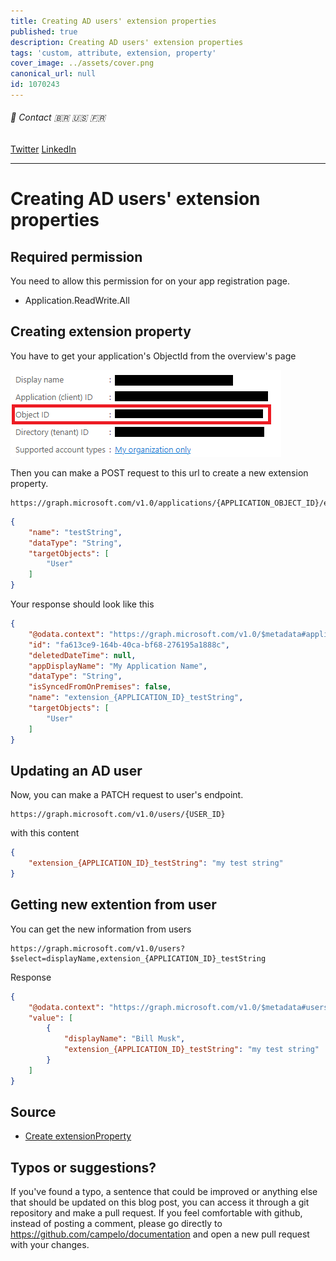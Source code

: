 ```yaml
---
title: Creating AD users' extension properties
published: true
description: Creating AD users' extension properties
tags: 'custom, attribute, extension, property'
cover_image: ../assets/cover.png
canonical_url: null
id: 1070243
---
```


###### :postbox: Contact :brazil: :us: :fr:

[Twitter](https://twitter.com/campelo87)
[LinkedIn](https://www.linkedin.com/in/flavio-campelo/?locale=en_US)

---

# Creating AD users' extension properties 

## Required permission

You need to allow this permission for on your app registration page.

- Application.ReadWrite.All

## Creating extension property

You have to get your application's ObjectId from the overview's page

![Image 1](./assets/img1.png)

Then you can make a POST request to this url to create a new extension property.

```
https://graph.microsoft.com/v1.0/applications/{APPLICATION_OBJECT_ID}/extensionProperties
```

```json
{
    "name": "testString",
    "dataType": "String",
    "targetObjects": [
        "User"
    ]
}
```

Your response should look like this

```json
{
    "@odata.context": "https://graph.microsoft.com/v1.0/$metadata#applications({APPLICATION_OBJECT_ID})/extensionProperties/$entity",
    "id": "fa613ce9-164b-40ca-bf68-276195a1888c",
    "deletedDateTime": null,
    "appDisplayName": "My Application Name",
    "dataType": "String",
    "isSyncedFromOnPremises": false,
    "name": "extension_{APPLICATION_ID}_testString",
    "targetObjects": [
        "User"
    ]
}
```

## Updating an AD user

Now, you can make a PATCH request to user's endpoint.

```
https://graph.microsoft.com/v1.0/users/{USER_ID}
```

with this content 

```json
{
    "extension_{APPLICATION_ID}_testString": "my test string"
}
```

## Getting new extention from user

You can get the new information from users

```
https://graph.microsoft.com/v1.0/users?$select=displayName,extension_{APPLICATION_ID}_testString
```

Response

```json
{
    "@odata.context": "https://graph.microsoft.com/v1.0/$metadata#users(displayName,extension_{APPLICATION_ID}_testString)",
    "value": [
        {
            "displayName": "Bill Musk",
            "extension_{APPLICATION_ID}_testString": "my test string"
        }
    ]
}
```

## Source
- [Create extensionProperty](https://docs.microsoft.com/en-us/graph/api/application-post-extensionproperty)

## Typos or suggestions?

If you've found a typo, a sentence that could be improved or anything else that should be updated on this blog post, you can access it through a git repository and make a pull request. If you feel comfortable with github, instead of posting a comment, please go directly to https://github.com/campelo/documentation and open a new pull request with your changes.